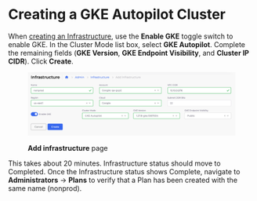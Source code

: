 # Creating a GKE Autopilot Cluster

When [creating an Infrastructure](./), use the **Enable GKE** toggle switch to enable GKE. In the Cluster Mode list box, select **GKE Autopilot**. Complete the remaining fields (**GKE Version**, **GKE Endpoint Visibility**, and **Cluster IP CIDR**). Click **Create**.

<div align="left">

<figure><img src="../../../.gitbook/assets/image (2) (1) (6) (1).png" alt=""><figcaption><p><strong>Add infrastructure</strong> page</p></figcaption></figure>

</div>

This takes about 20 minutes.  Infrastructure status should move to Completed. Once the Infrastructure status shows Complete, navigate to **Administrators** -> **Plans** to verify that a Plan has been created with the same name (nonprod).
